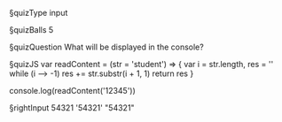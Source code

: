 §quizType
input

§quizBalls
5


§quizQuestion
What will be displayed in the console?



§quizJS
var readContent = (str = 'student') => {
  var i = str.length, res = ''
  while (i --> -1) res += str.substr(i + 1, 1)
  return res
}

console.log(readContent('12345'))


§rightInput
54321
'54321'
"54321"
